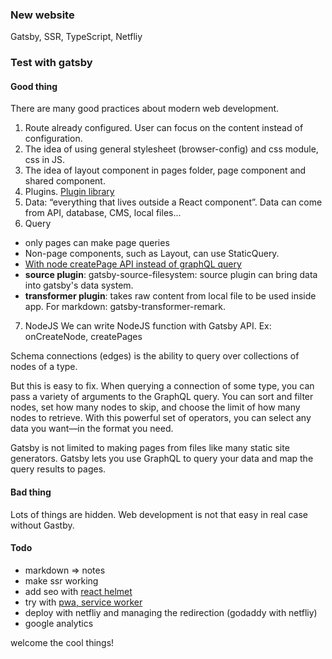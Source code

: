### New website

Gatsby, SSR, TypeScript, Netfliy

### Test with gatsby

#### Good thing

There are many good practices about modern web development.

1. Route already configured. User can focus on the content instead of configuration.
2. The idea of using general stylesheet (browser-config) and css module, css in JS.
3. The idea of layout component in pages folder, page component and shared component.
4. Plugins. [Plugin library](https://www.gatsbyjs.org/plugins/)
5. Data: “everything that lives outside a React component”. Data can come from API, database, CMS, local files...
6. Query

- only pages can make page queries
- Non-page components, such as Layout, can use StaticQuery.
- [With node createPage API instead of graphQL query](https://www.gatsbyjs.org/docs/using-gatsby-without-graphql/)
- **source plugin**: gatsby-source-filesystem: source plugin can bring data into gatsby's data system.
- **transformer plugin**: takes raw content from local file to be used inside app. For markdown: gatsby-transformer-remark.

7. NodeJS
   We can write NodeJS function with Gatsby API.
   Ex: onCreateNode, createPages

Schema connections (edges) is the ability to query over collections of nodes of a type.

But this is easy to fix. When querying a connection of some type, you can pass a variety of arguments to the GraphQL query. You can sort and filter nodes, set how many nodes to skip, and choose the limit of how many nodes to retrieve. With this powerful set of operators, you can select any data you want—in the format you need.

Gatsby is not limited to making pages from files like many static site generators. Gatsby lets you use GraphQL to query your data and map the query results to pages.

#### Bad thing

Lots of things are hidden. Web development is not that easy in real case without Gastby.

#### Todo

- markdown => notes
- make ssr working
- add seo with [react helmet](https://www.gatsbyjs.org/tutorial/part-eight/#-using-react-helmet-and-gatsby-plugin-react-helmet)
- try with [pwa, service worker](https://www.gatsbyjs.org/tutorial/part-eight/#-using-react-helmet-and-gatsby-plugin-react-helmet)
- deploy with netfliy and managing the redirection (godaddy with netfliy)
- google analytics

welcome the cool things!
